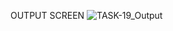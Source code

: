 OUTPUT SCREEN
![TASK-19_Output](https://github.com/AnbarasiC/TASK-19/assets/147256510/e6c379a4-c8a9-4b4a-8369-7ce610b8082a)

